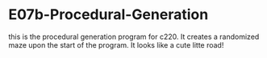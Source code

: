 # E07b-Procedural-Generation

this is the procedural generation program for c220. It creates a randomized maze upon the start of the program. It looks like a cute litte road!